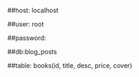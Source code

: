 ##host: localhost

##user: root

##password: 

##db:blog_posts

##table: books(id, title, desc, price, cover)
